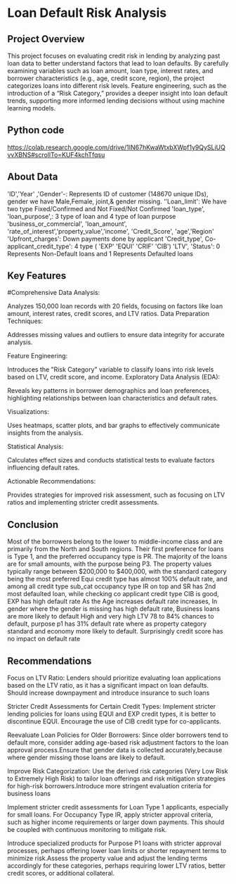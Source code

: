 # Loan Default Risk Analysis

## Project Overview
This project focuses on evaluating credit risk in lending by analyzing past loan data to better understand factors that lead to loan defaults. 
By carefully examining variables such as loan amount, loan type, interest rates, and borrower characteristics (e.g., age, credit score, region), 
the project categorizes loans into different risk levels. Feature engineering, such as the introduction of a “Risk Category,” provides a deeper insight into loan default trends, 
supporting more informed lending decisions without using machine learning models.

## Python code
https://colab.research.google.com/drive/1IN67hKwaWtxbXWpf1y9QySLiUQvvXBNS#scrollTo=KUF4kchTfqsu 

## About Data

'ID','Year' ,'Gender'-: Represents ID of customer (148670 unique IDs), gender we have Male,Female, joint,& gender missing.
‘'Loan_limit': We have two type Fixed/Confirmed and Not Fixed/Not Confirmed
'loan_type', 'loan_purpose',: 3 type of loan and 4 type of loan purpose
'business_or_commercial', 'loan_amount', 'rate_of_interest','property_value','income', 'Credit_Score', 'age','Region'
'Upfront_charges': Down payments done by applicant
'Credit_type', Co-applicant_credit_type': 4 type ( 'EXP' 'EQUI' 'CRIF' 'CIB')
'LTV', 'Status': 0 Represents Non-Default loans and 1 Represents Defaulted loans


## Key Features

#Comprehensive Data Analysis:

Analyzes 150,000 loan records with 20 fields, focusing on factors like loan amount, interest rates, credit scores, and LTV ratios.
Data Preparation Techniques:

Addresses missing values and outliers to ensure data integrity for accurate analysis.

Feature Engineering:

Introduces the "Risk Category" variable to classify loans into risk levels based on LTV, credit score, and income.
Exploratory Data Analysis (EDA):

Reveals key patterns in borrower demographics and loan preferences, highlighting relationships between loan characteristics and default rates.

Visualizations:

Uses heatmaps, scatter plots, and bar graphs to effectively communicate insights from the analysis.

Statistical Analysis:

Calculates effect sizes and conducts statistical tests to evaluate factors influencing default rates.

Actionable Recommendations:

Provides strategies for improved risk assessment, such as focusing on LTV ratios and implementing stricter credit assessments.

## Conclusion
Most of the borrowers belong to the lower to middle-income class and are primarily from the North and South regions. Their first preference for loans is Type 1, and the preferred occupancy type is PR. The majority of the loans are for small amounts, with the purpose being P3. The property values typically range between $200,000 to $400,000, with the standard category being the most preferred
Equi credit type has almost 100% default rate, and among all credit type sub_cat occupancy type IR on top  and SR has 2nd most defaulted loan, while checking co applicant credit type CIB is good, EXP has high default rate
As the Age increases default rate increases, In gender where the gender is missing has high default rate, Business loans are more likely to default
High and very high LTV 78 to 84% chances to default, purpose p1 has 31% default rate where as property category standard and economy more likely to default.
Surprisingly credit score has no impact on default rate

## Recommendations

Focus on LTV Ratio: Lenders should prioritize evaluating loan applications based on the LTV ratio, as it has a significant impact on loan defaults. Should increase downpayment and introduce insurance to such loans

Stricter Credit Assessments for Certain Credit Types: Implement stricter lending policies for loans using EQUI and EXP credit types, it is better to discontinue EQUI. Encourage the use of CIB credit type for co-applicants.

Reevaluate Loan Policies for Older Borrowers: Since older borrowers tend to default more, consider adding age-based risk adjustment factors to the loan approval process.Ensure that gender data is collected accurately,because where gender missing those loans are likely to default.

Improve Risk Categorization: Use the derived risk categories (Very Low Risk to Extremely High Risk) to tailor loan offerings and risk mitigation strategies for high-risk borrowers.Introduce more stringent evaluation criteria for business loans

Implement stricter credit assessments for Loan Type 1 applicants, especially for small loans. For Occupancy Type IR, apply stricter approval criteria, such as higher income requirements or larger down payments. This should be coupled with continuous monitoring to mitigate risk.

Introduce specialized products for Purpose P1 loans with stricter approval processes, perhaps offering lower loan limits or shorter repayment terms to minimize risk.Assess the property value and adjust the lending terms accordingly for these categories, perhaps requiring lower LTV ratios, better credit scores, or additional collateral.

